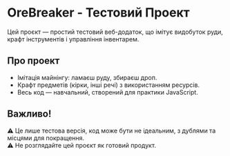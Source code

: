 # OreBreaker - Тестовий Проект

Цей проєкт — простий тестовий веб-додаток, що імітує видобуток руди, крафт інструментів і управління інвентарем. 

## Про проект

- Імітація майнінгу: ламаєш руду, збираєш дроп.  
- Крафт предметів (кірки, інші речі) з використанням ресурсів.  
- Весь код — навчальний, створений для практики JavaScript.

## Важливо!

⚠️ Це лише тестова версія, код може бути не ідеальним, з дублями та місцями для покращення.  
⚠️ Не розглядайте цей проєкт як готовий продукт.
